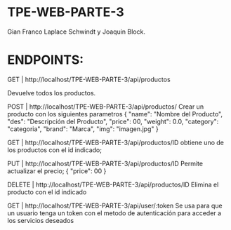 # TPE-WEB-PARTE-3
Gian Franco Laplace Schwindt y Joaquin Block.

# ENDPOINTS:
GET  | http://localhost/TPE-WEB-PARTE-3/api/productos 
  
  Devuelve todos los productos.
  
POST  | http://localhost/TPE-WEB-PARTE-3/api/productos/
  Crear un producto con los siguientes parametros
  {
  "name": "Nombre del Producto",
  "des": "Descripción del Producto",
  "price": 00,
  "weight": 0.0,
  "category": "categoria",
  "brand": "Marca",
  "img": "imagen.jpg"
  }
  
GET | http://localhost/TPE-WEB-PARTE-3/api/productos/ID
  obtiene uno de los productos con el id indicado;
  
PUT | http://localhost/TPE-WEB-PARTE-3/api/productos/ID
  Permite actualizar el precio;
  {
  "price": 00
  }
  
DELETE | http://localhost/TPE-WEB-PARTE-3/api/productos/ID
  Elimina el producto con el id indicado
  
GET | http://localhost/TPE-WEB-PARTE-3/api/user/:token
  Se usa para que un usuario tenga un token con el metodo de autenticación para acceder a los servicios deseados
  
  
